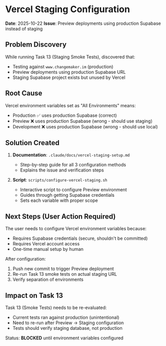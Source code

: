 # Vercel Staging Configuration

**Date**: 2025-10-22
**Issue**: Preview deployments using production Supabase instead of staging

## Problem Discovery

While running Task 13 (Staging Smoke Tests), discovered that:
- Testing against `www.changemaker.im` (production)
- Preview deployments using production Supabase URL
- Staging Supabase project exists but unused by Vercel

## Root Cause

Vercel environment variables set as "All Environments" means:
- Production ✅ uses production Supabase (correct)
- Preview ❌ uses production Supabase (wrong - should use staging)
- Development ❌ uses production Supabase (wrong - should use local)

## Solution Created

1. **Documentation**: `.claude/docs/vercel-staging-setup.md`
   - Step-by-step guide for all 3 configuration methods
   - Explains the issue and verification steps

2. **Script**: `scripts/configure-vercel-staging.sh`
   - Interactive script to configure Preview environment
   - Guides through getting Supabase credentials
   - Sets each variable with proper scope

## Next Steps (User Action Required)

The user needs to configure Vercel environment variables because:
- Requires Supabase credentials (secure, shouldn't be committed)
- Requires Vercel account access
- One-time manual setup by human

After configuration:
1. Push new commit to trigger Preview deployment
2. Re-run Task 13 smoke tests on actual staging URL
3. Verify separation of environments

## Impact on Task 13

Task 13 (Smoke Tests) needs to be re-evaluated:
- Current tests ran against production (unintentional)
- Need to re-run after Preview → Staging configuration
- Tests should verify staging database, not production

Status: **BLOCKED** until environment variables configured
